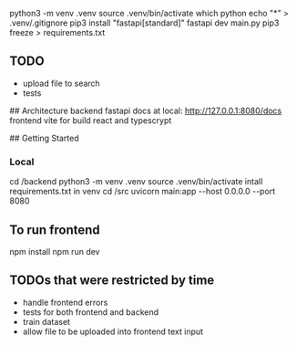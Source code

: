 

python3 -m venv .venv
source .venv/bin/activate
which python
echo "*" > .venv/.gitignore
pip3 install "fastapi[standard]"
fastapi dev main.py
pip3 freeze > requirements.txt

## TODO

- upload file to search
- tests

## Architecture
backend
    fastapi
    docs at local:
        http://127.0.0.1:8080/docs
frontend
    vite for build
    react and typescrypt


## Getting Started
### Local
cd /backend
python3 -m venv .venv
source .venv/bin/activate
intall requirements.txt in venv
cd /src
uvicorn main:app --host 0.0.0.0 --port 8080

## To run frontend
npm install
npm run dev


## TODOs that were restricted by time
- handle frontend errors
- tests for both frontend and backend
- train dataset
- allow file to be uploaded into frontend text input